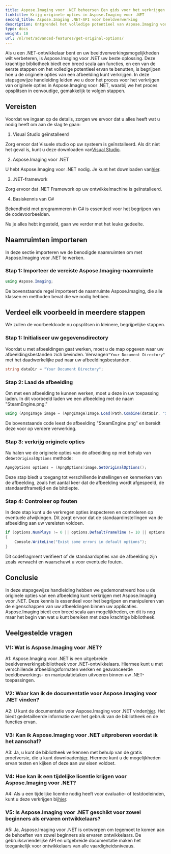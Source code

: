 ```yaml
---
title: Aspose.Imaging voor .NET beheersen Een gids voor het verkrijgen van originele beeldopties
linktitle: Krijg originele opties in Aspose.Imaging voor .NET
second_title: Aspose.Imaging .NET-API voor beeldverwerking
description: Ontgrendel het volledige potentieel van Aspose.Imaging voor .NET met onze stapsgewijze handleiding voor het verkrijgen van originele opties. Leer eenvoudig hoe u met afbeeldingen in uw .NET-toepassingen kunt werken.
type: docs
weight: 10
url: /nl/net/advanced-features/get-original-options/
---
```

Als u een .NET-ontwikkelaar bent en uw beeldverwerkingsmogelijkheden wilt verbeteren, is Aspose.Imaging voor .NET uw beste oplossing. Deze krachtige bibliotheek biedt een breed scala aan functies, en een van de eerste stappen om het volledige potentieel ervan te benutten, is begrijpen hoe u de originele opties van een afbeelding kunt verkrijgen. In deze stapsgewijze handleiding leiden we u door het proces voor het verkrijgen van originele opties in Aspose.Imaging voor .NET, waarbij we het proces opsplitsen in eenvoudige, gemakkelijk te volgen stappen.

## Vereisten

Voordat we ingaan op de details, zorgen we ervoor dat u alles heeft wat u nodig heeft om aan de slag te gaan:

1. Visual Studio geïnstalleerd

 Zorg ervoor dat Visuele studio op uw systeem is geïnstalleerd. Als dit niet het geval is, kunt u deze downloaden van[Visual Studio](https://visualstudio.microsoft.com/).

2. Aspose.Imaging voor .NET

 U hebt Aspose.Imaging voor .NET nodig. Je kunt het downloaden van[hier](https://releases.aspose.com/imaging/net/).

3. .NET-framework

Zorg ervoor dat .NET Framework op uw ontwikkelmachine is geïnstalleerd.

4. Basiskennis van C#

Bekendheid met programmeren in C# is essentieel voor het begrijpen van de codevoorbeelden.

Nu je alles hebt ingesteld, gaan we verder met het leuke gedeelte.

## Naamruimten importeren

In deze sectie importeren we de benodigde naamruimten om met Aspose.Imaging voor .NET te werken.

### Stap 1: Importeer de vereiste Aspose.Imaging-naamruimte

```csharp
using Aspose.Imaging;
```

De bovenstaande regel importeert de naamruimte Aspose.Imaging, die alle klassen en methoden bevat die we nodig hebben.

## Verdeel elk voorbeeld in meerdere stappen

We zullen de voorbeeldcode nu opsplitsen in kleinere, begrijpelijke stappen.

### Stap 1: Initialiseer uw gegevensdirectory

 Voordat u met afbeeldingen gaat werken, moet u de map opgeven waar uw afbeeldingsbestanden zich bevinden. Vervangen`"Your Document Directory"` met het daadwerkelijke pad naar uw afbeeldingsbestanden.

```csharp
string dataDir = "Your Document Directory";
```

### Stap 2: Laad de afbeelding

Om met een afbeelding te kunnen werken, moet u deze in uw toepassing laden. In dit voorbeeld laden we een afbeelding met de naam "SteamEngine.png."

```csharp
using (ApngImage image = (ApngImage)Image.Load(Path.Combine(dataDir, "SteamEngine.png")))
```

De bovenstaande code leest de afbeelding "SteamEngine.png" en bereidt deze voor op verdere verwerking.

### Stap 3: verkrijg originele opties

 Nu halen we de originele opties van de afbeelding op met behulp van de`GetOriginalOptions` methode:

```csharp
ApngOptions options = (ApngOptions)image.GetOriginalOptions();
```

Deze stap biedt u toegang tot verschillende instellingen en kenmerken van de afbeelding, zoals het aantal keer dat de afbeelding wordt afgespeeld, de standaardframetijd en de bitdiepte.

### Stap 4: Controleer op fouten

In deze stap kunt u de verkregen opties inspecteren en controleren op eventuele afwijkingen. Dit zorgt ervoor dat de standaardinstellingen van de afbeelding aan uw vereisten voldoen.

```csharp
if (options.NumPlays != 0 || options.DefaultFrameTime != 10 || options.BitDepth != 8)
{
    Console.WriteLine("Exist some errors in default options");
}
```

Dit codefragment verifieert of de standaardopties van de afbeelding zijn zoals verwacht en waarschuwt u voor eventuele fouten.

## Conclusie

In deze stapsgewijze handleiding hebben we gedemonstreerd hoe u de originele opties van een afbeelding kunt verkrijgen met Aspose.Imaging voor .NET. Deze kennis is essentieel voor het begrijpen en manipuleren van de eigenschappen van uw afbeeldingen binnen uw applicaties. Aspose.Imaging biedt een breed scala aan mogelijkheden, en dit is nog maar het begin van wat u kunt bereiken met deze krachtige bibliotheek.

## Veelgestelde vragen

### V1: Wat is Aspose.Imaging voor .NET?

A1: Aspose.Imaging voor .NET is een uitgebreide beeldverwerkingsbibliotheek voor .NET-ontwikkelaars. Hiermee kunt u met verschillende afbeeldingsformaten werken en geavanceerde beeldbewerkings- en manipulatietaken uitvoeren binnen uw .NET-toepassingen.

### V2: Waar kan ik de documentatie voor Aspose.Imaging voor .NET vinden?

 A2: U kunt de documentatie voor Aspose.Imaging voor .NET vinden[hier](https://reference.aspose.com/imaging/net/). Het biedt gedetailleerde informatie over het gebruik van de bibliotheek en de functies ervan.

### V3: Kan ik Aspose.Imaging voor .NET uitproberen voordat ik het aanschaf?

 A3: Ja, u kunt de bibliotheek verkennen met behulp van de gratis proefversie, die u kunt downloaden[hier](https://releases.aspose.com/). Hiermee kunt u de mogelijkheden ervan testen en kijken of deze aan uw eisen voldoet.

### V4: Hoe kan ik een tijdelijke licentie krijgen voor Aspose.Imaging voor .NET?

 A4: Als u een tijdelijke licentie nodig heeft voor evaluatie- of testdoeleinden, kunt u deze verkrijgen bij[hier](https://purchase.aspose.com/temporary-license/).

### V5: Is Aspose.Imaging voor .NET geschikt voor zowel beginners als ervaren ontwikkelaars?

A5: Ja, Aspose.Imaging voor .NET is ontworpen om tegemoet te komen aan de behoeften van zowel beginners als ervaren ontwikkelaars. De gebruiksvriendelijke API en uitgebreide documentatie maken het toegankelijk voor ontwikkelaars van alle vaardigheidsniveaus.